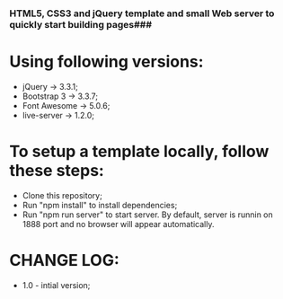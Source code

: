 ### HTML5, CSS3 and jQuery template and small Web server to quickly start building pages###
# Using following versions: #
* jQuery -> 3.3.1;
* Bootstrap 3 -> 3.3.7;
* Font Awesome -> 5.0.6;
* live-server -> 1.2.0;

# To setup a template locally, follow these steps: #
* Clone this repository;
* Run "npm install" to install dependencies;
* Run "npm run server" to start server. By default, server is runnin on 1888 port and no browser will appear automatically.



# CHANGE LOG: #
* 1.0 - intial version;
